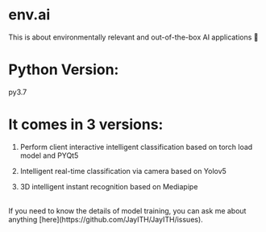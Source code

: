 # env.ai

This is about environmentally relevant and out-of-the-box AI applications 🙌

# Python Version:

py3.7

# It comes in 3 versions:

1. Perform client interactive intelligent classification based on torch load model and PYQt5

2. Intelligent real-time classification via camera based on Yolov5

3. 3D intelligent instant recognition based on Mediapipe


<br>
If you need to know the details of model training, you can ask me about anything [here](https://github.com/JayITH/JayITH/issues).
